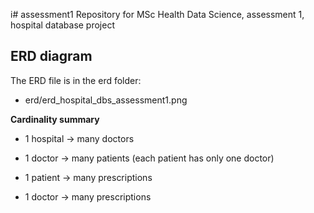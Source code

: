 i# assessment1
Repository for MSc Health Data Science, assessment 1, hospital database project

## ERD diagram

The ERD file is in the erd folder:

- erd/erd_hospital_dbs_assessment1.png

**Cardinality summary**

- 1 hospital → many doctors

- 1 doctor → many patients (each patient has only one doctor)

- 1 patient → many prescriptions 

- 1 doctor → many prescriptions 

